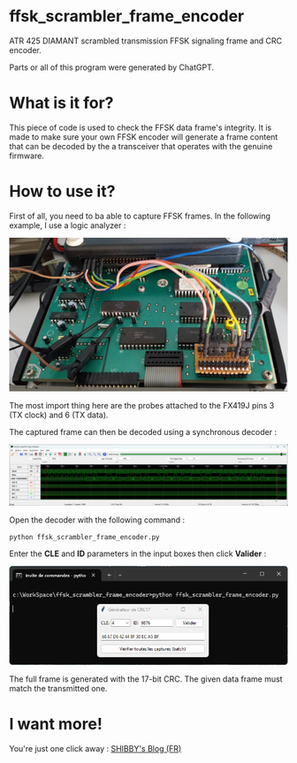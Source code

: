 # ffsk_scrambler_frame_encoder
ATR 425 DIAMANT scrambled transmission FFSK signaling frame and CRC encoder.

Parts or all of this program were generated by ChatGPT.

# What is it for?
This piece of code is used to check the FFSK data frame's integrity.
It is made to make sure your own FFSK encoder will generate a frame content that can be decoded by the a transceiver that operates with the genuine firmware.

# How to use it?
First of all, you need to ba able to capture FFSK frames. In the following example, I use a logic analyzer : 

![Picture of the ATR 425 DIAMANT logic board with logic analyzer probes attached to it](https://github.com/DevSHIBBY/ffsk_scrambler_frame_decoder/blob/main/documentation/probes_on_board.jpg)

The most import thing here are the probes attached to the FX419J pins 3 (TX clock) and 6 (TX data).

The captured frame can then be decoded using a synchronous decoder :

![Logic analyzer captured data](https://github.com/DevSHIBBY/ffsk_scrambler_frame_decoder/blob/main/documentation/logic_analyzer_capture.png)

Open the decoder with the following command :
```
python ffsk_scrambler_frame_encoder.py
```

Enter the **CLE** and **ID** parameters in the input boxes then click **Valider** : 

![Encoder screenshot](https://github.com/DevSHIBBY/ffsk_scrambler_frame_encoder/blob/main/documentation/encoder.png)

The full frame is generated with the 17-bit CRC.
The given data frame must match the transmitted one.

# I want more!
You're just one click away : [SHIBBY's Blog (FR)](https://blog.shibby.fr/2017/10/alcatel-atr42x-la-resurrection/)
